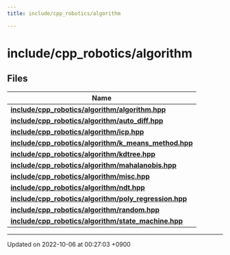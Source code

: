 ```yaml
---
title: include/cpp_robotics/algorithm

---
```


# include/cpp_robotics/algorithm



## Files

| Name           |
| -------------- |
| **[include/cpp_robotics/algorithm/algorithm.hpp](/cpp_robotics/doxybook/Files/algorithm_8hpp/#file-algorithm.hpp)**  |
| **[include/cpp_robotics/algorithm/auto_diff.hpp](/cpp_robotics/doxybook/Files/auto__diff_8hpp/#file-auto-diff.hpp)**  |
| **[include/cpp_robotics/algorithm/icp.hpp](/cpp_robotics/doxybook/Files/icp_8hpp/#file-icp.hpp)**  |
| **[include/cpp_robotics/algorithm/k_means_method.hpp](/cpp_robotics/doxybook/Files/k__means__method_8hpp/#file-k-means-method.hpp)**  |
| **[include/cpp_robotics/algorithm/kdtree.hpp](/cpp_robotics/doxybook/Files/kdtree_8hpp/#file-kdtree.hpp)**  |
| **[include/cpp_robotics/algorithm/mahalanobis.hpp](/cpp_robotics/doxybook/Files/mahalanobis_8hpp/#file-mahalanobis.hpp)**  |
| **[include/cpp_robotics/algorithm/misc.hpp](/cpp_robotics/doxybook/Files/misc_8hpp/#file-misc.hpp)**  |
| **[include/cpp_robotics/algorithm/ndt.hpp](/cpp_robotics/doxybook/Files/ndt_8hpp/#file-ndt.hpp)**  |
| **[include/cpp_robotics/algorithm/poly_regression.hpp](/cpp_robotics/doxybook/Files/poly__regression_8hpp/#file-poly-regression.hpp)**  |
| **[include/cpp_robotics/algorithm/random.hpp](/cpp_robotics/doxybook/Files/random_8hpp/#file-random.hpp)**  |
| **[include/cpp_robotics/algorithm/state_machine.hpp](/cpp_robotics/doxybook/Files/state__machine_8hpp/#file-state-machine.hpp)**  |






-------------------------------

Updated on 2022-10-06 at 00:27:03 +0900
